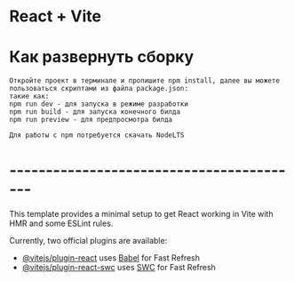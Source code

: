 # React + Vite

# Как развернуть сборку

    Откройте проект в терминале и пропишите npm install, далее вы можете пользоваться скриптами из файла package.json:
    такие как:
    npm run dev - для запуска в режиме разработки
    npm run build - для запуска конечного билда
    npm run preview - для предпросмотра билда

    Для работы с npm потребуется скачать NodeLTS

# -----------------------------------------

This template provides a minimal setup to get React working in Vite with HMR and some ESLint rules.

Currently, two official plugins are available:

- [@vitejs/plugin-react](https://github.com/vitejs/vite-plugin-react/blob/main/packages/plugin-react/README.md) uses [Babel](https://babeljs.io/) for Fast Refresh
- [@vitejs/plugin-react-swc](https://github.com/vitejs/vite-plugin-react-swc) uses [SWC](https://swc.rs/) for Fast Refresh
